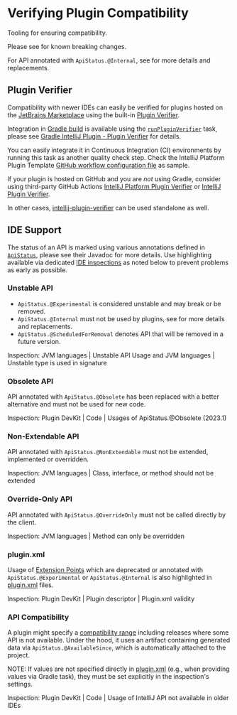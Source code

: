 <!-- Copyright 2000-2023 JetBrains s.r.o. and contributors. Use of this source code is governed by the Apache 2.0 license. -->

# Verifying Plugin Compatibility

<link-summary>Tooling for ensuring compatibility.</link-summary>

Please see [](api_changes_list.md) for known breaking changes.

For API annotated with `ApiStatus.@Internal`, see [](api_internal.md) for more details and replacements.

## Plugin Verifier

Compatibility with newer IDEs can easily be verified for plugins hosted on the [JetBrains Marketplace](https://plugins.jetbrains.com) using the built-in [Plugin Verifier](https://blog.jetbrains.com/platform/2018/07/plugins-repository-now-integrates-with-the-plugin-verification-tool/).

Integration in [Gradle build](configuring_plugin_project.md) is available using the [`runPluginVerifier`](tools_gradle_intellij_plugin.md#tasks-runpluginverifier) task, please see [Gradle IntelliJ Plugin - Plugin Verifier](tools_gradle_intellij_plugin.md#tasks-runpluginverifier) for details.

You can easily integrate it in Continuous Integration (CI) environments by running this task as another quality check step.
Check the IntelliJ Platform Plugin Template [GitHub workflow configuration file](https://github.com/JetBrains/intellij-platform-plugin-template/blob/main/.github/workflows/build.yml) as sample.

If your plugin is hosted on GitHub and you are _not_ using Gradle, consider using third-party GitHub Actions [IntelliJ Platform Plugin Verifier](https://github.com/marketplace/actions/intellij-platform-plugin-verifier) or [IntelliJ Plugin Verifier](https://github.com/marketplace/actions/intellij-plugin-verifier).

In other cases, [intellij-plugin-verifier](https://github.com/JetBrains/intellij-plugin-verifier) can be used standalone as well.

## IDE Support

The status of an API is marked using various annotations defined in [`ApiStatus`](https://github.com/JetBrains/java-annotations/blob/master/common/src/main/java/org/jetbrains/annotations/ApiStatus.java), please see their Javadoc for more details.
Use highlighting available via dedicated [IDE inspections](https://www.jetbrains.com/help/idea/code-inspection.html) as noted below to prevent problems as early as possible.

### Unstable API

- `ApiStatus.@Experimental` is considered unstable and may break or be removed.
- `ApiStatus.@Internal` must not be used by plugins, see [](api_internal.md) for more details and replacements.
- `ApiStatus.@ScheduledForRemoval` denotes API that will be removed in a future version.

Inspection: <control>JVM languages | Unstable API Usage</control> and <control>JVM languages | Unstable type is used in signature</control>

### Obsolete API

API annotated with `ApiStatus.@Obsolete` has been replaced with a better alternative and must not be used for new code.

Inspection: <control>Plugin DevKit | Code | Usages of ApiStatus.@Obsolete</control> (2023.1)

### Non-Extendable API

API annotated with `ApiStatus.@NonExtendable` must not be extended, implemented or overridden.

Inspection: <control>JVM languages | Class, interface, or method should not be extended</control>

### Override-Only API

API annotated with `ApiStatus.@OverrideOnly` must not be called directly by the client.

Inspection: <control>JVM languages | Method can only be overridden</control>

### plugin.xml

Usage of [Extension Points](plugin_extensions.md) which are deprecated or annotated with `ApiStatus.@Experimental` or `ApiStatus.@Internal` is also highlighted in <path>[plugin.xml](plugin_configuration_file.md)</path> files.

Inspection: <control>Plugin DevKit | Plugin descriptor | Plugin.xml validity</control>

### API Compatibility

A plugin might specify a [compatibility range](build_number_ranges.md) including releases where some API is not available.
Under the hood, it uses an artifact containing generated data via `ApiStatus.@AvailableSince`, which is automatically attached to the project.

NOTE: If values are not specified directly in [<path>plugin.xml</path>](plugin_configuration_file.md) (e.g., when providing values via [](tools_gradle_intellij_plugin.md#tasks-patchpluginxml) Gradle task), they must be set explicitly in the inspection's settings.

Inspection: <control>Plugin DevKit | Code | Usage of IntelliJ API not available in older IDEs</control>
